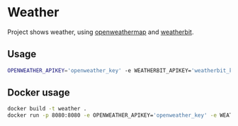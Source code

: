 # Weather
Project shows weather, using [openweathermap](https://openweathermap.org/) and [weatherbit](https://www.weatherbit.io/).

## Usage
```bash
OPENWEATHER_APIKEY='openweather_key' -e WEATHERBIT_APIKEY='weatherbit_key' cargo run
```

## Docker usage
```bash
docker build -t weather .
docker run -p 8080:8080 -e OPENWEATHER_APIKEY='openweather_key' -e WEATHERBIT_APIKEY='weatherbit_key' weather
```
